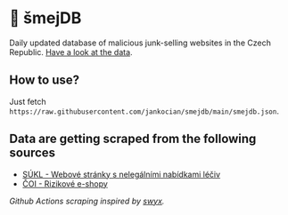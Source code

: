 # :poop: šmejDB
Daily updated database of malicious junk-selling websites in the Czech Republic. [Have a look at the data](https://flatgithub.com/jankocian/smejdb/?filename=smejdb.json).

## How to use?
Just fetch `https://raw.githubusercontent.com/jankocian/smejdb/main/smejdb.json`.

## Data are getting scraped from the following sources
- [SÚKL - Webové stránky s nelegálními nabídkami léčiv](https://www.sukl.cz/leciva/webove-stranky-s-nelegalnimi-nabidkami-leciv)
- [ČOI - Rizikové e-shopy](https://www.coi.cz/pro-spotrebitele/rizikove-e-shopy/)

*Github Actions scraping inspired by [swyx](https://www.swyx.io/github-scraping).*